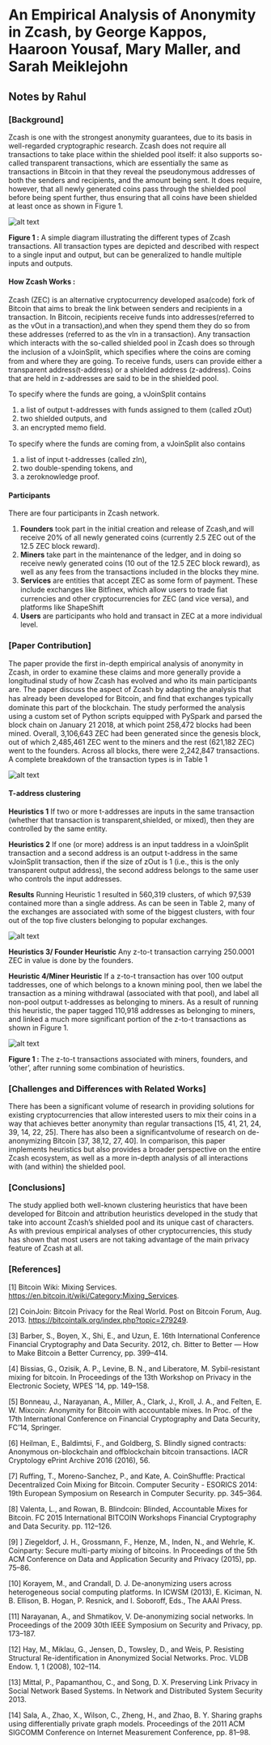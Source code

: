 # An Empirical Analysis of Anonymity in Zcash, by George Kappos, Haaroon Yousaf, Mary Maller, and Sarah Meiklejohn  #
## Notes by Rahul ##

### **[Background]** ###  

Zcash is one with the strongest anonymity guarantees, due to its basis in well-regarded cryptographic research. Zcash does not require all transactions to take place within the shielded pool itself: it also supports so-called transparent transactions, which are essentially the same as transactions in Bitcoin in that they reveal the pseudonymous addresses of both the senders and recipients, and the amount being sent. It does require, however, that all newly generated coins pass through the shielded pool before being spent further, thus ensuring that all coins have been shielded at least once as shown in Figure 1.


![alt text](/Images/Capture4.PNG)

**Figure 1 :** A simple diagram illustrating the different types of Zcash transactions. All transaction types are depicted and described with respect to a single input and output, but can be generalized to handle multiple inputs and outputs.


#### How Zcash Works : ####

Zcash (ZEC) is an alternative cryptocurrency developed asa(code) fork of Bitcoin that aims to break the link between senders and recipients in a transaction. In Bitcoin, recipients receive funds into addresses(referred to as the vOut in a transaction),and when they spend them they do so from these addresses (referred to as the vIn in a transaction). Any transaction which interacts with the so-called shielded pool in Zcash does so through the inclusion of a vJoinSplit, which speciﬁes where the coins are coming from and where they are going. To receive funds, users can provide either a transparent address(t-address) or a shielded address (z-address). Coins that are held in z-addresses are said to be in the shielded pool.

To specify where the funds are going, a vJoinSplit contains
1. a list of output t-addresses with funds assigned to them (called zOut)
2. two shielded outputs, and 
3. an encrypted memo ﬁeld. 

To specify where the funds are coming from, a vJoinSplit also contains 
1. a list of input t-addresses (called zIn), 
2. two double-spending tokens, and 
3. a zeroknowledge proof.

#### Participants ####
 
There are four participants in Zcash network.
1. **Founders** took part in the initial creation and release of Zcash,and will receive 20% of all newly generated coins (currently 2.5 ZEC out of the 12.5 ZEC block reward). 
2. **Miners** take part in the maintenance of the ledger, and in doing so receive newly generated coins (10 out of the 12.5 ZEC block reward), as well as any fees from the transactions included in the blocks they mine.
3. **Services** are entities that accept ZEC as some form of payment. These include exchanges like Bitﬁnex, which allow users to trade ﬁat currencies and other cryptocurrencies for ZEC (and vice versa), and platforms like ShapeShift 
4.  **Users** are participants who hold and transact in ZEC at a more individual level.


### **[Paper Contribution]** ### 
The paper provide the first in-depth empirical analysis of anonymity in Zcash, in order to examine these claims and more generally provide a longitudinal study of how Zcash has evolved and who its main participants are. The paper discuss the aspect of Zcash by adapting the analysis that has already been developed for Bitcoin, and ﬁnd that exchanges typically dominate this part of the blockchain. The study performed the analysis using a custom set of Python scripts equipped with PySpark and parsed the block chain on January 21 2018, at which point 258,472 blocks had been mined. Overall, 3,106,643 ZEC had been generated since the genesis block, out of which 2,485,461 ZEC went to the miners and the rest (621,182 ZEC) went to the founders. Across all blocks, there were 2,242,847 transactions. A complete breakdown of the transaction types is in Table 1

![alt text](/Images/Capture5.PNG)

#### T-address clustering ####

**Heuristics 1** If two or more t-addresses are inputs in the same transaction (whether that transaction is transparent,shielded, or mixed), then they are controlled by the same entity.

**Heuristics 2** If one (or more) address is an input taddress in a vJoinSplit transaction and a second address is an output t-address in the same vJoinSplit transaction, then if the size of zOut is 1 (i.e., this is the only transparent output address), the second address belongs to the same user who controls the input addresses.

**Results** Running Heuristic 1 resulted in 560,319 clusters, of which 97,539 contained more than a single address. As can be seen in Table 2, many of the exchanges are associated with some of the biggest clusters, with four out of the top five clusters belonging to popular exchanges.

![alt text](/Images/Capture6.PNG)

**Heuristics 3/ Founder Heuristic** Any z-to-t transaction carrying 250.0001 ZEC in value is done by the founders.

**Heuristic 4/Miner Heuristic**  If a z-to-t transaction has over 100 output taddresses, one of which belongs to a known mining pool, then we label the transaction as a mining withdrawal (associated with that pool), and label all non-pool output t-addresses as belonging to miners. As a result of running this heuristic, the paper tagged 110,918 addresses as belonging to miners, and linked a much more significant portion of the z-to-t transactions as shown in Figure 1.

![alt text](/Images/Capture7.PNG)

**Figure 1 :** The z-to-t transactions associated with miners, founders, and ‘other’, after running some combination of  heuristics. 


### **[Challenges and Differences with Related Works]** ### 
There has been a significant volume of research in providing solutions for existing cryptocurrencies that allow interested users to mix their coins in a way that achieves better anonymity than regular transactions [15, 41, 21, 24, 39, 14, 22, 25]. There has also been a significantvolume of research on de-anonymizing Bitcoin [37, 38,12, 27, 40]. In comparison, this paper implements heuristics but also provides a broader perspective on the entire Zcash ecosystem, as well as a more in-depth analysis of all interactions with (and within) the shielded pool.

### **[Conclusions]** ### 
The study applied both well-known clustering heuristics that have been developed for Bitcoin and attribution heuristics developed in the study that take into account Zcash’s shielded pool and its unique cast of characters. As with previous empirical analyses of other cryptocurrencies, this study has shown that most users are not taking advantage of the main privacy feature of Zcash at all. 


### **[References]** ### 
[1] Bitcoin Wiki: Mixing Services. https://en.bitcoin.it/wiki/Category:Mixing_Services.

[2] CoinJoin: Bitcoin Privacy for the Real World. Post on Bitcoin Forum, Aug. 2013. https://bitcointalk.org/index.php?topic=279249.

[3] Barber, S., Boyen, X., Shi, E., and Uzun, E. 16th International Conference Financial Cryptography and Data Security. 2012, ch. Bitter to Better — How to Make Bitcoin a Better Currency, pp. 399–414.

[4] Bissias, G., Ozisik, A. P., Levine, B. N., and Liberatore, M. Sybil-resistant mixing for bitcoin. In Proceedings of the 13th Workshop on Privacy in the Electronic Society,
WPES ’14, pp. 149–158.

[5] Bonneau, J., Narayanan, A., Miller, A., Clark, J., Kroll, J. A., and Felten, E. W. Mixcoin: Anonymity for Bitcoin with accountable mixes. In Proc. of the 17th International Conference on Financial Cryptography and Data Security, FC’14, Springer.

[6] Heilman, E., Baldimtsi, F., and Goldberg, S. Blindly signed contracts: Anonymous on-blockchain and offblockchain bitcoin transactions. IACR Cryptology ePrint Archive 2016 (2016), 56.

[7] Ruffing, T., Moreno-Sanchez, P., and Kate, A. CoinShuffle: Practical Decentralized Coin Mixing for Bitcoin. Computer Security - ESORICS 2014: 19th European Symposium on Research in Computer Security. pp. 345–364.

[8] Valenta, L., and Rowan, B. Blindcoin: Blinded, Accountable Mixes for Bitcoin. FC 2015 International BITCOIN Workshops Financial Cryptography and Data Security.
pp. 112–126.

[9] ] Ziegeldorf, J. H., Grossmann, F., Henze, M., Inden, N., and Wehrle, K. Coinparty: Secure multi-party mixing of bitcoins. In Proceedings of the 5th ACM Conference on Data and Application Security and Privacy (2015), pp. 75–86.

[10] Korayem, M., and Crandall, D. J. De-anonymizing users across heterogeneous social computing platforms. In ICWSM (2013), E. Kiciman, N. B. Ellison, B. Hogan, P. Resnick,
and I. Soboroff, Eds., The AAAI Press.

[11] Narayanan, A., and Shmatikov, V. De-anonymizing social networks. In Proceedings of the 2009 30th IEEE Symposium on Security and Privacy, pp. 173–187.

[12] Hay, M., Miklau, G., Jensen, D., Towsley, D., and Weis, P. Resisting Structural Re-identification in Anonymized Social Networks. Proc. VLDB Endow. 1, 1 (2008), 102–114.

[13] Mittal, P., Papamanthou, C., and Song, D. X. Preserving Link Privacy in Social Network Based Systems. In Network and Distributed System Security 2013.

[14] Sala, A., Zhao, X., Wilson, C., Zheng, H., and Zhao, B. Y. Sharing graphs using differentially private graph models. Proceedings of the 2011 ACM SIGCOMM Conference on Internet Measurement Conference, pp. 81–98.
